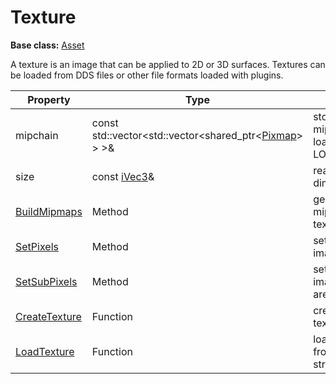 # Texture

**Base class:** [Asset](Asset.md)

A texture is an image that can be applied to 2D or 3D surfaces. Textures can be loaded from DDS files or other file formats loaded with plugins.

| Property | Type | Description |
| --- | --- | --- |
| mipchain | const std::vector<std::vector<shared_ptr<[Pixmap](Pixmap.md)\> > >& | stores texture mipmaps when loaded with LOAD_MIPCHAIN |
| size | const [iVec3](iVec3.md)& | read-only dimensions |
| [BuildMipmaps](Texture_BuildMipmaps.md) | Method | generates mipmaps for the texture |
| [SetPixels](Texture_SetPixels.md) | Method | sets the texture image data |
| [SetSubPixels](Texture_SetSubPixels.md) | Method | sets the texture image data of an area |
| [CreateTexture](CreateTexture.md) | Function | creates a new texture |
| [LoadTexture](LoadTexture.md) | Function | loads a texture from a file or stream |
